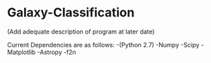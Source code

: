 Galaxy-Classification
=====================

(Add adequate description of program at later date)

Current Dependencies are as follows:
  -(Python 2.7)
  -Numpy
  -Scipy
  -Matplotlib
  -Astropy
  -f2n
